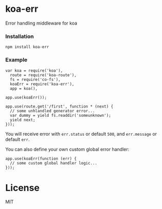# koa-err

Error handling middleware for koa

### Installation
```
npm install koa-err
```

### Example

```
var koa = require('koa'),
  route = require('koa-route'),
  fs = require('co-fs'),
  koaErr = require('koa-err'),
  app = koa(),

app.use(koaErr());

app.use(route.get('/first', function * (next) {
  // some unhlandled generator error...
  var dummy = yield fs.readdir('someunknown');
  yield next;
}));
```

You will receive error with ``err.status`` or default ``500``, and ``err.message`` or default ``err``.

You can also define your own custom global error handler:
```
app.use(koaErr(function (err) {
  // some custom global handler logic...
}));
```

# License
MIT
